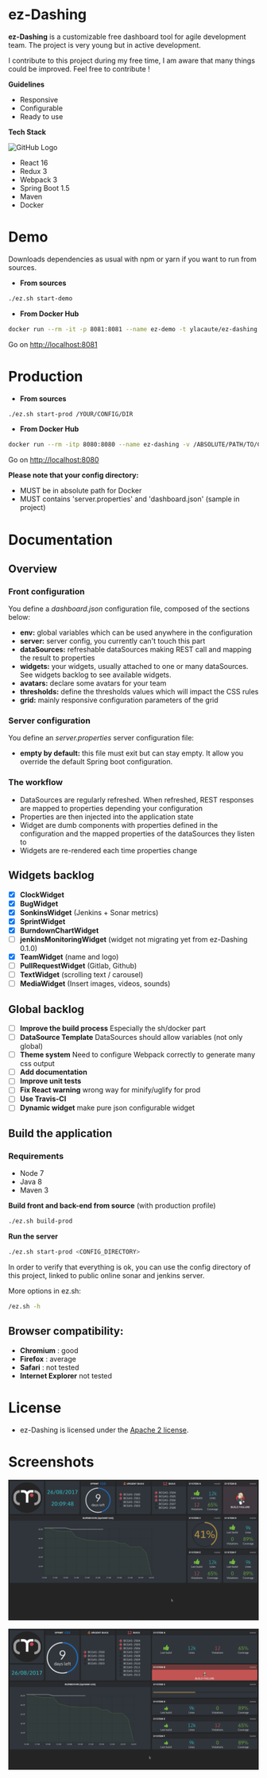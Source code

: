 # ez-Dashing

__ez-Dashing__ is a customizable free dashboard tool for agile development team. The project is very young but in active development.

I contribute to this project during my free time, I am aware that many things could be improved. Feel free to contribute !

**Guidelines**

 - Responsive
 - Configurable
 - Ready to use
 
**Tech Stack**

![GitHub Logo](/images/logo.png)

 - React 16
 - Redux 3
 - Webpack 3
 - Spring Boot 1.5
 - Maven
 - Docker 

# Demo

Downloads dependencies as usual with npm or yarn if you want to run from sources.

- __From sources__
```bash
./ez.sh start-demo
```
- __From Docker Hub__
```bash
docker run --rm -it -p 8081:8081 --name ez-demo -t ylacaute/ez-dashing:demo
```
Go on [http://localhost:8081](http://localhost:8081)

# Production

- __From sources__
```bash
./ez.sh start-prod /YOUR/CONFIG/DIR
```
- __From Docker Hub__
```bash
docker run --rm -itp 8080:8080 --name ez-dashing -v /ABSOLUTE/PATH/TO/CONFIG/DIR:/ez-config  ylacaute/ez-dashing:latest
```

Go on [http://localhost:8080](http://localhost:8080)

__Please note that your config directory:__
 - MUST be in absolute path for Docker
 - MUST contains 'server.properties' and 'dashboard.json' (sample in project)


# Documentation

## Overview

### Front configuration
You define a _dashboard.json_ configuration file, composed of the sections below:
 - **env:** global variables which can be used anywhere in the configuration
 - **server:** server config, you currently can't touch this part
 - **dataSources:** refreshable dataSources making REST call and mapping the result to properties
 - **widgets:** your widgets, usually attached to one or many dataSources. See widgets backlog to see available widgets.
 - **avatars:** declare some avatars for your team
 - **thresholds:** define the thresholds values which will impact the CSS rules 
 - **grid:** mainly responsive configuration parameters of the grid

### Server configuration
You define an _server.properties_ server configuration file:
 - **empty by default:** this file must exit but can stay empty. It allow you override the default Spring boot configuration.

### The workflow
 - DataSources are regularly refreshed. When refreshed, REST responses are mapped to properties depending your configuration
 - Properties are then injected into the application state 
 - Widget are dumb components with properties defined in the configuration and the mapped properties of the dataSources they listen to 
 - Widgets are re-rendered each time properties change

## Widgets backlog
- [x] __ClockWidget__
- [x] __BugWidget__
- [x] __SonkinsWidget__ (Jenkins + Sonar metrics)
- [x] __SprintWidget__
- [x] __BurndownChartWidget__
- [ ] __jenkinsMonitoringWidget__ (widget not migrating yet from ez-Dashing 0.1.0)
- [x] __TeamWidget__ (name and logo)
- [ ] __PullRequestWidget__ (Gitlab, Github)
- [ ] __TextWidget__ (scrolling text / carousel)
- [ ] __MediaWidget__ (Insert images, videos, sounds)

## Global backlog
- [ ] __Improve the build process__ Especially the sh/docker part
- [ ] __DataSource Template__ DataSources should allow variables (not only global)
- [ ] __Theme system__ Need to configure Webpack correctly to generate many css output
- [ ] __Add documentation__ 
- [ ] __Improve unit tests__
- [ ] __Fix React warning__  wrong way for minify/uglify for prod
- [ ] __Use Travis-CI__
- [ ] __Dynamic widget__ make pure json configurable widget 

## Build the application

### Requirements
 - Node 7
 - Java 8
 - Maven 3

__Build front and back-end from source__ (with production profile)
```bash
./ez.sh build-prod
```
__Run the server__ 
```bash
./ez.sh start-prod <CONFIG_DIRECTORY>
```
In order to verify that everything is ok, you can use the config directory of this project, linked to public online sonar and jenkins server.

More options in ez.sh:
```bash
/ez.sh -h
```

## Browser compatibility: 
 - __Chromium__ : good
 - __Firefox__ : average
 - __Safari__ : not tested
 - __Internet Explorer__ not tested

# License
 - ez-Dashing is licensed under the [Apache 2 license](/LICENSE).

# Screenshots

![Screenshot](/ez-client/screenshot.png)

![Screenshot](/ez-client/screenshot2.png)

